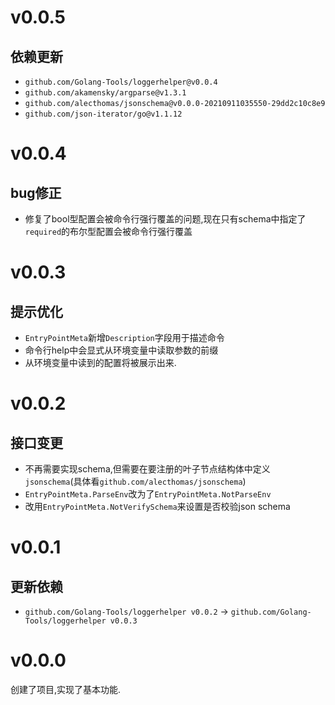 # v0.0.5

## 依赖更新

+ `github.com/Golang-Tools/loggerhelper@v0.0.4`
+ `github.com/akamensky/argparse@v1.3.1`
+ `github.com/alecthomas/jsonschema@v0.0.0-20210911035550-29dd2c10c8e9`
+ `github.com/json-iterator/go@v1.1.12`

# v0.0.4

## bug修正

+ 修复了bool型配置会被命令行强行覆盖的问题,现在只有schema中指定了`required`的布尔型配置会被命令行强行覆盖

# v0.0.3

## 提示优化

+ `EntryPointMeta`新增`Description`字段用于描述命令
+ 命令行help中会显式从环境变量中读取参数的前缀
+ 从环境变量中读到的配置将被展示出来.

# v0.0.2

## 接口变更

+ 不再需要实现schema,但需要在要注册的叶子节点结构体中定义`jsonschema`(具体看`github.com/alecthomas/jsonschema`)
+ `EntryPointMeta.ParseEnv`改为了`EntryPointMeta.NotParseEnv`
+ 改用`EntryPointMeta.NotVerifySchema`来设置是否校验json schema

# v0.0.1

## 更新依赖

+ `github.com/Golang-Tools/loggerhelper v0.0.2` -> `github.com/Golang-Tools/loggerhelper v0.0.3`

# v0.0.0

创建了项目,实现了基本功能.
